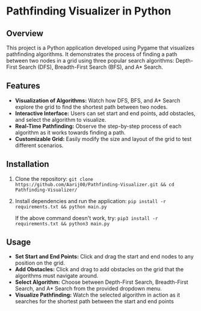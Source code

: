 # Pathfinding Visualizer in Python

## Overview

This project is a Python application developed using Pygame that visualizes pathfinding algorithms. It demonstrates the process of finding a path between two nodes in a grid using three popular search algorithms: Depth-First Search (DFS), Breadth-First Search (BFS), and A* Search.

## Features

- **Visualization of Algorithms:** Watch how DFS, BFS, and A* Search explore the grid to find the shortest path between two nodes.
- **Interactive Interface:** Users can set start and end points, add obstacles, and select the algorithm to visualize.
- **Real-Time Pathfinding:** Observe the step-by-step process of each algorithm as it works towards finding a path.
- **Customizable Grid:** Easily modify the size and layout of the grid to test different scenarios.

## Installation

1. Clone the repository:
`
git clone https://github.com/Aarij00/Pathfinding-Visualizer.git && cd Pathfinding-Visualizer/
`

2. Install dependencies and run the application:
`
pip install -r requirements.txt && python main.py
`

   If the above command doesn't work, try:
`
pip3 install -r requirements.txt && python3 main.py
`
## Usage

- **Set Start and End Points:** Click and drag the start and end nodes to any position on the grid.
- **Add Obstacles:** Click and drag to add obstacles on the grid that the algorithms must navigate around.
- **Select Algorithm:** Choose between Depth-First Search, Breadth-First Search, and A* Search from the provided dropdown menu.
- **Visualize Pathfinding:** Watch the selected algorithm in action as it searches for the shortest path between the start and end points
